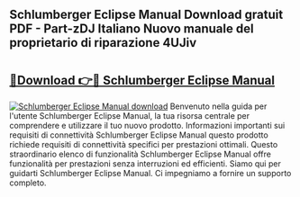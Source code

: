 ## Schlumberger Eclipse Manual Download gratuit PDF - Part-zDJ Italiano Nuovo manuale del proprietario di riparazione 4UJiv

# <h2><a href="http://dfeft7i.blite.top/?on=Schlumberger+Eclipse+Manual">🔗Download 👉🔴 Schlumberger Eclipse Manual</a></h2>

[![Schlumberger Eclipse Manual download](https://i.imgur.com/lujVjoI.png)](http://dfeft7i.blite.top/?on=Schlumberger+Eclipse+Manual)
Benvenuto nella guida per l'utente Schlumberger Eclipse Manual, la tua risorsa centrale per comprendere e utilizzare il tuo nuovo prodotto. Informazioni importanti sui requisiti di connettività Schlumberger Eclipse Manual questo prodotto richiede requisiti di connettività specifici per prestazioni ottimali. Questo straordinario elenco di funzionalità Schlumberger Eclipse Manual offre funzionalità per prestazioni senza interruzioni ed efficienti. Siamo qui per guidarti Schlumberger Eclipse Manual. Ci impegniamo a fornire un supporto completo.
